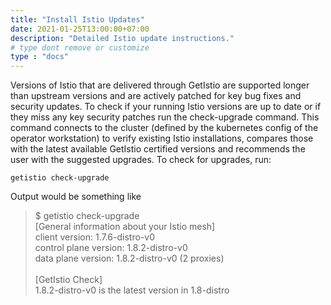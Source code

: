```yaml
---
title: "Install Istio Updates"
date: 2021-01-25T13:00:00+07:00
description: "Detailed Istio update instructions."
# type dont remove or customize
type : "docs"
---
```


Versions of Istio that are delivered through GetIstio are supported longer than upstream versions and are actively patched for key bug fixes and security updates. To check if your running Istio versions are up to date or if they miss any key security patches run the check-upgrade command. This command connects to the cluster (defined by the kubernetes config of the operator workstation) to verify existing Istio installations, compares those with the latest available GetIstio certified versions and recommends the user with the suggested upgrades. To check for upgrades, run:

```
getistio check-upgrade
```

Output would be something like

> $ getistio check-upgrade<br>
> [General information about your Istio mesh]<br>
> client version: 1.7.6-distro-v0<br>
> control plane version: 1.8.2-distro-v0<br>
> data plane version: 1.8.2-distro-v0 (2 proxies)<br>
> <br>
> [GetIstio Check]<br>
>  1.8.2-distro-v0 is the latest version in 1.8-distro
